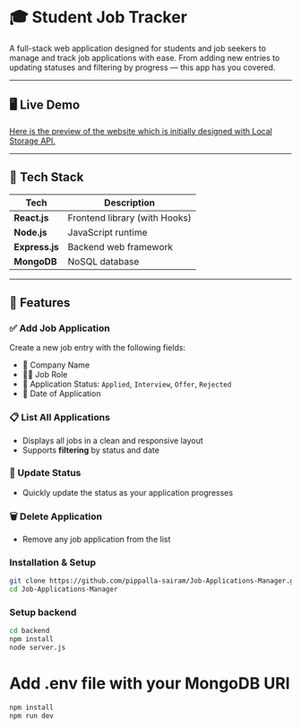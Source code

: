 # 🎓 Student Job Tracker

A full-stack web application designed for students and job seekers to manage and track job applications with ease. From adding new entries to updating statuses and filtering by progress — this app has you covered.

---

## 🖥️ Live Demo

[Here is the preview of the website which is initially designed with Local Storage API.](https://job-applications-manager-demo.netlify.app/)

---

## 🚀 Tech Stack

| Tech             | Description                    |
|------------------|--------------------------------|
| **React.js**     | Frontend library (with Hooks)  |
| **Node.js**      | JavaScript runtime             |
| **Express.js**   | Backend web framework          |
| **MongoDB**      | NoSQL database                 |

---

## 🎯 Features

### ✅ Add Job Application  
Create a new job entry with the following fields:
- 📌 Company Name  
- 🧑‍💼 Job Role  
- 🔁 Application Status: `Applied`, `Interview`, `Offer`, `Rejected`  
- 📅 Date of Application    

### 📋 List All Applications  
- Displays all jobs in a clean and responsive layout  
- Supports **filtering** by status and date

### 🔄 Update Status  
- Quickly update the status as your application progresses  

### 🗑️ Delete Application  
- Remove any job application from the list  


### Installation & Setup

```bash
git clone https://github.com/pippalla-sairam/Job-Applications-Manager.git
cd Job-Applications-Manager
```

### Setup backend
```bash
cd backend
npm install
node server.js
```

# Add .env file with your MongoDB URI

```bash
npm install
npm run dev
```
